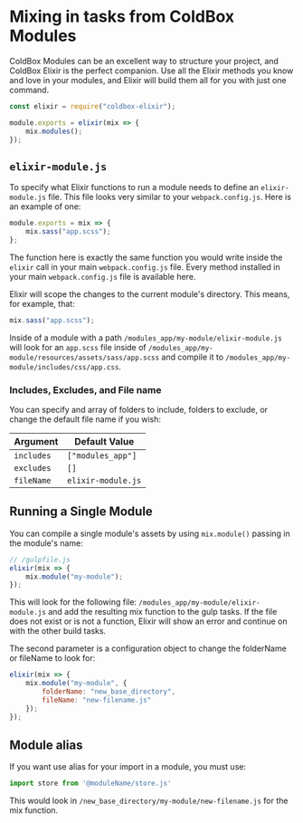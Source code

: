 # Mixing in tasks from ColdBox Modules

ColdBox Modules can be an excellent way to structure your project, and ColdBox Elixir is the perfect companion. Use all the Elixir methods you know and love in your modules, and Elixir will build them all for you with just one command.

```js
const elixir = require("coldbox-elixir");

module.exports = elixir(mix => {
    mix.modules();
});
```

## `elixir-module.js`

To specify what Elixir functions to run a module needs to define an `elixir-module.js` file. This file looks very similar to your `webpack.config.js`. Here is an example of one:

```js
module.exports = mix => {
    mix.sass("app.scss");
};
```

The function here is exactly the same function you would write inside the `elixir` call in your main `webpack.config.js` file. Every method installed in your main `webpack.config.js` file is available here.

Elixir will scope the changes to the current module's directory. This means, for example, that:

```js
mix.sass("app.scss");
```

Inside of a module with a path `/modules_app/my-module/elixir-module.js` will look for an `app.scss` file inside of `/modules_app/my-module/resources/assets/sass/app.scss` and compile it to `/modules_app/my-module/includes/css/app.css`.

### Includes, Excludes, and File name

You can specify and array of folders to include, folders to exclude, or change the default file name if you wish:

| Argument   | Default Value       |
| ---------- | ------------------- |
| `includes` | `["modules_app"]`   |
| `excludes` | `[]`                |
| `fileName` | `elixir-module.js` |

## Running a Single Module

You can compile a single module's assets by using `mix.module()` passing in the module's name:

```js
// /gulpfile.js
elixir(mix => {
    mix.module("my-module");
});
```

This will look for the following file: `/modules_app/my-module/elixir-module.js` and add the resulting mix function to the gulp tasks. If the file does not exist or is not a function, Elixir will show an error and continue on with the other build tasks.

The second parameter is a configuration object to change the folderName or fileName to look for:

```js
elixir(mix => {
    mix.module("my-module", {
        folderName: "new_base_directory",
        fileName: "new-filename.js"
    });
});
```

## Module alias

If you want use alias for your import in a module, you must use:

```js
import store from '@moduleName/store.js'
```

This would look in `/new_base_directory/my-module/new-filename.js` for the mix function.
